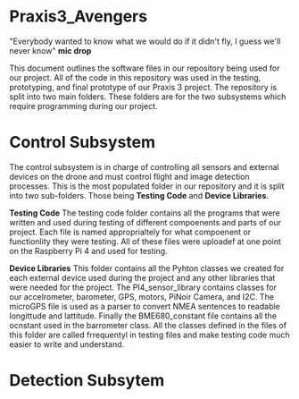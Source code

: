 # Praxis3_Avengers
"Everybody wanted to know what we would do if it didn't fly, I guess we'll never know" **mic drop**

This document outlines the software files in our repository being used for our project. All of the code in this repository was used in the testing, prototyping, and final prototype of our Praxis 3 project. The repository is split into two main folders. These folders are for the two subsystems which require programming during our project. 

# Control Subsystem 
The control subsystem is in charge of controlling all sensors and external devices on the drone and must control flight and image detection processes. This is the most populated folder in our repository and it is split into two sub-folders. Those being **Testing Code** and **Device Libraries**.

**Testing Code** 
    The testing code folder contains all the programs that were written and used during testing of different compoenents and parts of our project. Each file is named approprialtely for what compoenent or functionlity they were testing. All of these files were uploadef at one point on the Raspberry Pi 4 and used for testing. 

**Device Libraries**
    This folder contains all the Pyhton classes we created for each external device used during the project and any other libraries that were needed for the project. The PI4_sensor_library contains classes for our accelrometer, barometer, GPS, motors, PiNoir Camera, and I2C. The microGPS file is used as a parser to convert NMEA sentences to readable longittude and lattitude. Finally the BME680_constant file contains all the ocnstant used in the barrometer class. All the classes defined in the files of this folder are called frrequentyl in testing files and  make testing code much easier to write and understand. 

# Detection Subsytem


